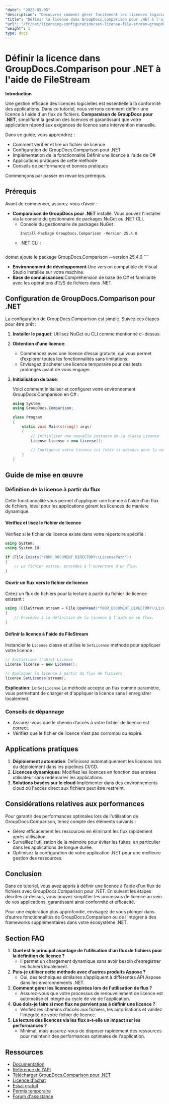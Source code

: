 ```yaml
---
"date": "2025-05-05"
"description": "Découvrez comment gérer facilement les licences logicielles avec GroupDocs.Comparison pour .NET à l'aide de flux de fichiers. Ce guide fournit des exemples de code et des bonnes pratiques."
"title": "Définir la licence dans GroupDocs.Comparison pour .NET à l'aide de FileStream"
"url": "/fr/net/licensing-configuration/set-license-file-stream-groupdocs-comparison-dotnet/"
"weight": 1
type: docs
---
```

# Définir la licence dans GroupDocs.Comparison pour .NET à l'aide de FileStream

**Introduction**

Une gestion efficace des licences logicielles est essentielle à la conformité des applications. Dans ce tutoriel, nous verrons comment définir une licence à l'aide d'un flux de fichiers. **Comparaison de GroupDocs pour .NET**, simplifiant la gestion des licences et garantissant que votre application répond aux exigences de licence sans intervention manuelle.

Dans ce guide, vous apprendrez :
- Comment vérifier et lire un fichier de licence
- Configuration de GroupDocs.Comparison pour .NET
- Implémentation de la fonctionnalité Définir une licence à l'aide de C#
- Applications pratiques de cette méthode
- Conseils de performance et bonnes pratiques

Commençons par passer en revue les prérequis.

## Prérequis

Avant de commencer, assurez-vous d’avoir :
- **Comparaison de GroupDocs pour .NET** installé. Vous pouvez l'installer via la console du gestionnaire de packages NuGet ou .NET CLI.
  - Console du gestionnaire de packages NuGet :
    ```shell
    Install-Package GroupDocs.Comparison -Version 25.4.0
    ```
  - .NET CLI :
    ```bash
dotnet ajoute le package GroupDocs.Comparison --version 25.4.0
    ```
- **Environnement de développement**:Une version compatible de Visual Studio installée sur votre machine.
- **Base de connaissances**:Compréhension de base de C# et familiarité avec les opérations d'E/S de fichiers dans .NET.

## Configuration de GroupDocs.Comparison pour .NET

La configuration de GroupDocs.Comparison est simple. Suivez ces étapes pour être prêt :

1. **Installer le paquet**: Utilisez NuGet ou CLI comme mentionné ci-dessus.
2. **Obtention d'une licence**:
   - Commencez avec une licence d’essai gratuite, qui vous permet d’explorer toutes les fonctionnalités sans limitations.
   - Envisagez d’acheter une licence temporaire pour des tests prolongés avant de vous engager.
3. **Initialisation de base**:

    Voici comment initialiser et configurer votre environnement GroupDocs.Comparison en C# :

    ```csharp
    using System;
    using GroupDocs.Comparison;

    class Program
    {
        static void Main(string[] args)
        {
            // Initialiser une nouvelle instance de la classe License
            License license = new License();
            
            // Configurez votre licence ici (voir ci-dessous pour la configurer à partir du flux)
        }
    }
    ```

## Guide de mise en œuvre

### Définition de la licence à partir du flux

Cette fonctionnalité vous permet d'appliquer une licence à l'aide d'un flux de fichiers, idéal pour les applications gérant les licences de manière dynamique.

#### Vérifiez et lisez le fichier de licence

Vérifiez si le fichier de licence existe dans votre répertoire spécifié :

```csharp
using System;
using System.IO;

if (File.Exists("YOUR_DOCUMENT_DIRECTORY\\LicensePath"))
{
    // Le fichier existe, procédez à l'ouverture d'un flux.
}
```

#### Ouvrir un flux vers le fichier de licence

Créez un flux de fichiers pour la lecture à partir du fichier de licence existant :

```csharp
using (FileStream stream = File.OpenRead("YOUR_DOCUMENT_DIRECTORY\\LicensePath"))
{
    // Procédez à la définition de la licence à l’aide de ce flux.
}
```

#### Définir la licence à l'aide de FileStream

Instancier le `License` classe et utilise le `SetLicense` méthode pour appliquer votre licence :

```csharp
// Initialiser l'objet Licence
License license = new License();

// Appliquer la licence à partir du flux de fichiers
license.SetLicense(stream);
```

**Explication**: Le `SetLicense` La méthode accepte un flux comme paramètre, vous permettant de charger et d'appliquer la licence sans l'enregistrer localement.

### Conseils de dépannage

- Assurez-vous que le chemin d’accès à votre fichier de licence est correct.
- Vérifiez que le fichier de licence n’est pas corrompu ou expiré.

## Applications pratiques

1. **Déploiement automatisé**: Définissez automatiquement les licences lors du déploiement dans les pipelines CI/CD.
2. **Licences dynamiques**: Modifiez les licences en fonction des entrées utilisateur sans redémarrer les applications.
3. **Solutions basées sur le cloud**:Implémenter dans des environnements cloud où l'accès direct aux fichiers peut être restreint.

## Considérations relatives aux performances

Pour garantir des performances optimales lors de l'utilisation de GroupDocs.Comparison, tenez compte des éléments suivants :
- Gérez efficacement les ressources en éliminant les flux rapidement après utilisation.
- Surveillez l’utilisation de la mémoire pour éviter les fuites, en particulier dans les applications de longue durée.
- Optimisez la configuration de votre application .NET pour une meilleure gestion des ressources.

## Conclusion

Dans ce tutoriel, vous avez appris à définir une licence à l'aide d'un flux de fichiers avec GroupDocs.Comparison pour .NET. En suivant les étapes décrites ci-dessus, vous pouvez simplifier les processus de licence au sein de vos applications, garantissant ainsi conformité et efficacité.

Pour une exploration plus approfondie, envisagez de vous plonger dans d’autres fonctionnalités de GroupDocs.Comparison ou de l’intégrer à des frameworks supplémentaires dans votre écosystème .NET.

## Section FAQ

1. **Quel est le principal avantage de l’utilisation d’un flux de fichiers pour la définition de licence ?**
   - Il permet un chargement dynamique sans avoir besoin d'enregistrer les fichiers localement.
2. **Puis-je utiliser cette méthode avec d’autres produits Aspose ?**
   - Oui, des techniques similaires s’appliquent à différentes API Aspose dans les environnements .NET.
3. **Comment gérer les licences expirées lors de l'utilisation de flux ?**
   - Assurez-vous que votre processus de renouvellement de licence est automatisé et intégré au cycle de vie de l’application.
4. **Que dois-je faire si mon flux ne parvient pas à définir une licence ?**
   - Vérifiez les chemins d’accès aux fichiers, les autorisations et validez l’intégrité de votre fichier de licence.
5. **La lecture des licences via les flux a-t-elle un impact sur les performances ?**
   - Minimal, mais assurez-vous de disposer rapidement des ressources pour maintenir des performances optimales de l'application.

## Ressources

- [Documentation](https://docs.groupdocs.com/comparison/net/)
- [Référence de l'API](https://reference.groupdocs.com/comparison/net/)
- [Télécharger GroupDocs.Comparison pour .NET](https://releases.groupdocs.com/comparison/net/)
- [Licence d'achat](https://purchase.groupdocs.com/buy)
- [Essai gratuit](https://releases.groupdocs.com/comparison/net/)
- [Permis temporaire](https://purchase.groupdocs.com/temporary-license/)
- [Forum d'assistance](https://forum.groupdocs.com/c/comparison/)